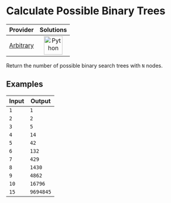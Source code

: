 # Calculate Possible Binary Trees

<!-- INFO TABLE BEGIN -->

| Provider                                          | Solutions                                                                                                                                        |
| :-----------------------------------------------: | :----------------------------------------------------------------------------------------------------------------------------------------------: |
| [Arbitrary](../../../docs/providers/Arbitrary.md) | [<img src="https://res.cloudinary.com/rascaltwo/image/upload/v1631924087/python_xzdlti.svg" alt="Python" title="Python" width="50" />](solve.py) |

<!-- INFO TABLE END -->

Return the number of possible binary search trees with `N` nodes.

## Examples

| Input | Output    |
| ----- | --------- |
| `1`   | `1`       |
| `2`   | `2`       |
| `3`   | `5`       |
| `4`   | `14`      |
| `5`   | `42`      |
| `6`   | `132`     |
| `7`   | `429`     |
| `8`   | `1430`    |
| `9`   | `4862`    |
| `10`  | `16796`   |
| `15`  | `9694845` |
